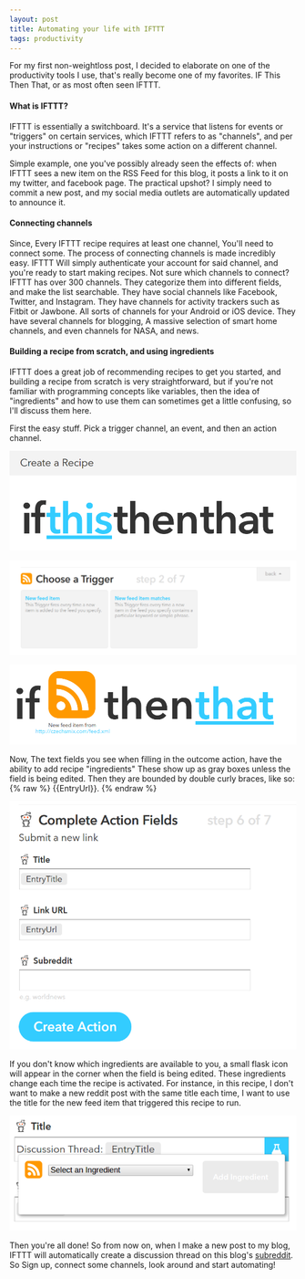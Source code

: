```yaml
---
layout: post
title: Automating your life with IFTTT
tags: productivity
---
```


For my first non-weightloss post, I decided to elaborate on one of the productivity tools I use, that's really become one of my favorites. IF This Then That, or as most often seen IFTTT.

#### What is IFTTT?

IFTTT is essentially a switchboard. It's a service that listens for events or "triggers" on certain services, which IFTTT refers to as "channels", and per your instructions or "recipes" takes some action on a different channel.

Simple example, one you've possibly already seen the effects of: when IFTTT sees a new item on the RSS Feed for this blog, it posts a link to it on my twitter, and facebook page. The practical upshot? I simply need to commit a new post, and my social media outlets are automatically updated to announce it.

#### Connecting channels

Since, Every IFTTT recipe requires at least one channel, You'll need to connect some. The process of connecting channels is made incredibly easy. IFTTT Will simply authenticate your account for said channel, and you're ready to start making recipes. Not sure which channels to connect? IFTTT has over 300 channels. They categorize them into different fields, and make the list searchable. They have social channels like Facebook, Twitter, and Instagram. They have channels for activity trackers such as Fitbit or Jawbone. All sorts of channels for your Android or iOS device. They have several channels for blogging, A massive selection of smart home channels, and even channels for NASA, and news.

#### Building a recipe from scratch, and using ingredients

IFTTT does a great job of recommending recipes to get you started, and building a recipe from scratch is very straightforward, but if you're not familiar with programming concepts like variables, then the idea of "ingredients" and how to use them can sometimes get a little confusing, so I'll discuss them here.

First the easy stuff. Pick a trigger channel, an event, and then an action channel.

![Empty Recipe][empty]

![Trigger Channel][trigger]

![Action Channel][action]

Now, The text fields you see when filling in the outcome action, have the ability to add recipe "ingredients" These show up as gray boxes unless the field is being edited. Then they are bounded by double curly braces, like so: {% raw %} {{EntryUrl}}. {% endraw %}

![Ingredient Field][ingredients]

If you don't know which ingredients are available to you, a small flask icon will appear in the corner when the field is being edited. These ingredients change each time the recipe is activated. For instance, in this recipe, I don't want to make a new reddit post with the same title each time, I want to use the title for the new feed item that triggered this recipe to run.

![Ingredient Picker][picker]

Then you're all done! So from now on, when I make a new post to my blog, IFTTT will automatically create a discussion thread on this blog's [subreddit](http://reddit.com/r/levelupquest). So Sign up, connect some channels, look around and start automating!

[empty]: /assets/img/2016/7/1/empty_recipe.png "Blank Recipe Image"
[trigger]: /assets/img/2016/7/1/pick_trigger.png "Pick Trigger Image"
[action]: /assets/img/2016/7/1/pick_action.png "Pick Action Image"
[ingredients]: /assets/img/2016/7/1/add_ingredients.png "Ingredients"
[picker]: /assets/img/2016/7/1/ingredient_picker.png "Ingredient Picker"
